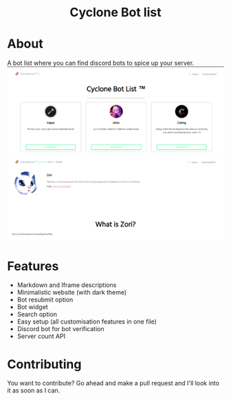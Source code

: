 <div align="center">
 <br>
 
Cyclone Bot list
=================
</div>


# About
A bot list where you can find discord bots to spice up your server.
![Front Page](/screenshots/front.PNG?raw=true "Front Page")
![Bot Page](/screenshots/bot.PNG?raw=true "Bot Page")


# Features
 - Markdown and Iframe descriptions
 - Minimalistic website (with dark theme)
 - Bot resubmit option
 - Bot widget
 - Search option
 - Easy setup (all customisation features in one file)
 - Discord bot for bot verification
 - Server count API

# Contributing
You want to contribute? Go ahead and make a pull request and I'll look into it as soon as I can. 
